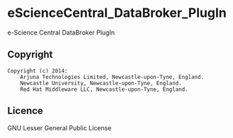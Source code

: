 eScienceCentral_DataBroker_PlugIn
=================================

e-Science Central DataBroker PlugIn

Copyright
---------

```
Copyright (c) 2014:
    Arjuna Technologies Limited, Newcastle-upon-Tyne, England.
    Newcastle University, Newcastle-upon-Tyne, England.
    Red Hat Middleware LLC, Newcastle-upon-Tyne, England.
```

Licence
-------

GNU Lesser General Public License
